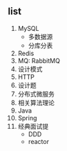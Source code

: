 ## list

1. MySQL
   - 多数据源
   - 分库分表
2. Redis
3. MQ: RabbitMQ
4. 设计模式
5. HTTP
6. 设计题
7. 分布式微服务
8. 相关算法理论
9. Java
10. Spring
11. 经典面试提
    - DDD
    - reactor

